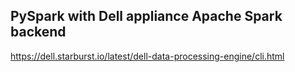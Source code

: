## PySpark with Dell appliance Apache Spark backend

https://dell.starburst.io/latest/dell-data-processing-engine/cli.html
